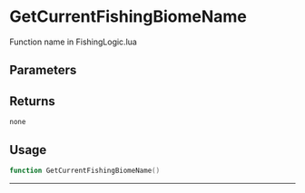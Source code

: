 # GetCurrentFishingBiomeName
Function name in FishingLogic.lua
## Parameters

## Returns
`none`
## Usage
```lua
function GetCurrentFishingBiomeName()
```
---
